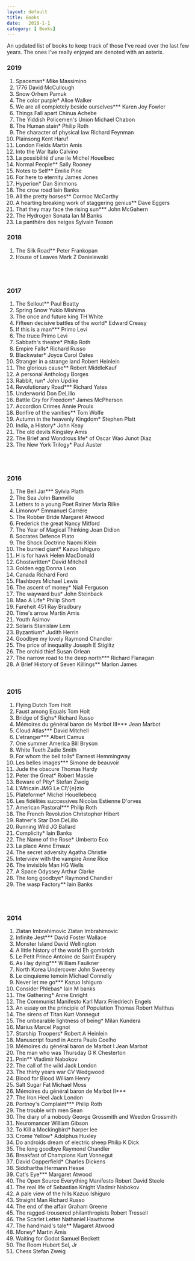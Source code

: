 ```yaml
---
layout: default
title: Books
date:   2018-1-1 
category: [ Books]
---
```



    
<p>
    An updated list of books to keep track of those I've read over the last few years. The ones I've really enjoyed are denoted with an asterix. 
</p>


<h3> 2019</h3>
<ol>
<li> Spaceman*  Mike Massimino </li>
<li> 1776  David McCullough </li>
<li> Snow  Orhem Pamuk </li>    
<li> The color purple* Alice Walker </li>    
<li> We are all completely beside ourselves*** Karen Joy Fowler </li>        
<li> Things Fall apart Chinua Achebe </li>        
<li> The Yiddish Policemen's Union Michael Chabon </li>            
<li> The Human stain* Philip Roth </li>            
<li> The character of physical law Richard Feynman</li>
<li> Plainsong Kent Haruf</li>
<li> London Fields Martin Amis</li>
<li> Into the War Italo Calvino</li>    
<li> La possibilité d'une ile Michel Houelbec</li>    
<li> Normal People** Sally Rooney</li>    
<li> Notes to Self** Emilie Pine</li>    
<li> For here to eternity James Jones</li>        
<li> Hyperion* Dan Simmons</li>            
<li> The crow road Iain Banks</li>                
<li> All the pretty horses** Cormoc McCarthy</li>   
<li> A hearting breaking work of staggering genius** Dave Eggers</li>    
<li> That they may face the rising sun*** John McGahern</li>        
<li> The Hydrogen Sonata Ian M Banks</li>            
<li> La panthére des neiges Sylvain Tesson</li>    
</ol>


<h3> 2018</h3>

<ol>   
<li> The Silk Road**  Peter Frankopan </li>
<li> House of Leaves  Mark Z Danielewski </li>

</ol>   


<br>
<br>



<h3> 2017</h3>

<ol>
<li> The Sellout**  Paul Beatty </li>
<li> Spring Snow  Yukio Mishima </li>
<li> The once and future king  TH White </li>
<li> Fifteen decisive battles of the world*  Edward Creasy </li>
<li> If this is a man***  Primo Levi </li>
<li> The truce  Primo Levi </li>
<li> Sabbath's theatre*  Philip Roth </li>
<li> Empire Falls*  Richard Russo </li>
<li> Blackwater*  Joyce Carol Oates </li>
<li> Stranger in a strange land  Robert Heinlein </li>
<li> The glorious cause**  Robert MiddleKauf </li>
<li> A personal Anthology  Borges </li>
<li> Rabbit, run*  John Updike </li>
<li> Revolutionary Road***  Richard Yates </li>
<li> Underworld  Don DeLillo </li>
<li> Battle Cry for Freedom*  James McPherson </li>
<li> Accordion Crimes  Annie Proulx </li>
<li> Bonfire of the vanities**  Tom Wolfe </li>
<li> Autumn in the heavenly Kingdom*  Stephen Platt </li>
<li> India, a History*  John Keay </li>
<li> The old devils  Kingsley Amis </li>
<li> The Brief and Wondrous life* of Oscar Wao  Junot Diaz </li>
<li> The New York Trilogy*  Paul Auster </li>
</ol>

<br>
<br>

<h3> 2016</h3>

<ol>
<li> The Bell Jar***  Sylvia Plath </li>
<li> The Sea  John Bannville </li>
<li> Letters to a young Poet  Rainer Maria Rilke </li>
<li> Limonov*  Emmanuel Carrére </li>
<li> The Robber Bride  Margaret Atwood </li>
<li> Frederick the great  Nancy Mitford </li>
<li> The Year of Magical Thinking  Joan Didion </li>
<li> Socrates Defence  Plato </li>
<li> The Shock Doctrine  Naomi Klein </li>
<li> The burried giant*  Kazuo Ishiguro </li>
<li> H is for hawk  Helen MacDonald </li>
<li> Ghostwritten*  David Mitchell </li>
<li> Golden egg  Donna Leon </li>
<li> Canada  Richard Ford </li>
<li> Flashboys  Michael Lewis </li>
<li> The ascent of money*  Niall Ferguson </li>
<li> The wayward bus*  John Steinback </li>
<li>  Mao A Life*  Philip Short </li>
<li>  Fareheit 451  Ray Bradbury </li>
<li>  Time's arrow  Martin Amis </li>
<li>  Youth  Asimov </li>
<li>  Solaris  Stanislaw Lem </li>
<li>  Byzantium*  Judith Herrin </li>
<li>  Goodbye my lovely  Raymond Chandler </li>
<li>  The price of inequality  Joseph E Stiglitz </li>
<li>  The orchid thief  Susan Orlean </li>
<li>  The narrow road to the deep north***  Richard Flanagan </li>
<li>  A Brief History of Seven Killings**  Marlon James </li>
</ol>

<br>

<h3> 2015</h3>
<ol>
<li> Flying Dutch	     Tom Holt </li>
<li> Faust among Equals	     Tom Holt </li>
<li> Bridge of Sighs*	        Richard Russo </li>
<li> Mémoires du général baron de Marbot III***	     Jean Marbot </li>
<li> Cloud Atlas***	       David Mitchell</li>
<li> L'etranger***	      Albert Camus</li>
<li> One summer America 	      Bill Bryson</li>
<li> White Teeth	      Zadie Smith</li>
<li> For whom the bell tolls*      Earnest Hemmingway</li>
<li>  Les belles images***    Simone de beauvoir</li>
<li>  Jude the obscure    Thomas Hardy</li>
<li>  Peter the Great*    Robert Massie</li>
<li>  Beware of Pity*    Stefan Zweig</li>
<li>  L'Africain    JMG Le Cl\'{e}zio</li>
<li>  Plateforme*    Michel Houellebecq</li>
<li>  Les fidélités successives    Nicolas Estienne D'orves</li>
<li>  American Pastoral***    Philip Roth</li>
<li>  The French Revolution    Christopher Hibert</li>
<li>  Ratner's Star    Don DeLillo</li>
<li>  Running Wild    JG Ballard</li>
<li>  Complicity*    Iain Banks</li>
<li>  The Name of the Rose*    Umberto Eco</li>
<li>  La place    Anne Ernaux</li>
<li>  The secret adversity    Agatha Christie</li>
<li>  Interview with the vampire    Anne Rice</li>
<li>  The invisible Man    HG Wells</li>
<li>  A Space Odyssey    Arthur Clarke</li>
<li>  The long goodbye*    Raymond Chandler</li>
<li>  The wasp Factory**    Iain Banks</li>
</ol>


<br>
<br>


<h3> 2014</h3>
<ol>
<li>  Zlatan Imbrahimovic	    Zlatan Imbrahimovic     </li>
<li>  Infinite Jest***	    David Foster Wallace     </li>
<li>  Monster Island	   David Wellington     </li>
<li>  A little history of the world	  Eh gombrich     </li>
<li>  Le Petit Prince	  Antoine de Saint Exupéry     </li>
<li>  As i lay dying***	   William Faulkner     </li>
<li>  North Korea Undercover	   John Sweeney     </li> 
<li>  Le cinquieme temoin	   Michael Connelly     </li>
<li>  Never let me go***  	Kazuo Ishiguro     </li>
<li>  Consider Phlebas*	   Iain M banks     </li>
<li>  The Gathering*	  Anne Enright     </li>
<li>  The Communist Manifesto	  Karl Marx Friedriech Engels      </li>
<li>  An essay on the principle of Population  Thomas Robert Malthus     </li>
<li>  The sirens of Titan	  Kurt Vonnegut     </li>
<li>  The unbearable lightness of being*   Milan Kundera     </li>
<li>  Marius	    Marcel Pagnol     </li>
<li>  Starship Troopers*	    Robert A Heinlein     </li>
<li>  Manuscript found in Accra	    Paulo Coelho      </li>
<li>  Mémoires du général baron de Marbot I	 Jean Marbot     </li>
<li>  The man who was Thursday	  G K Chesterton     </li>
<li>  Pnin**	  Vladimir Nabokov     </li>
<li>  The call of the wild	  Jack London     </li>
<li>  The thirty years war	 CV Wedgwood     </li>
<li>  Blood for Blood	  William Henry     </li>
<li>  Salt Sugar Fat	 Michael Moss     </li>
<li>  Mémoires du général baron de Marbot II***	     </li>
<li>  The Iron Heel	  Jack London     </li>
<li>  Portnoy's Complaint***	  Philip Roth     </li>
<li>  The trouble with men	  Sean     </li>
<li>  The diary of a nobody	  George Grossmith and Weedon Grossmith     </li>
<li>  Neuromancer	  William Gibson     </li>
<li>  To Kill a Mockingbird*	  harper lee     </li>
<li>  Crome Yellow*	  Adolphus Huxley     </li>
<li>  Do androids dream of electric sheep	  Philip K Dick     </li>
<li>  The long goodbye	   Raymond Chandler     </li>
<li>  Breakfast of Champions	  Kurt Vonnegut     </li>
<li>  David Copperfield*	  Charles Dickens     </li>
<li>  Siddhartha	  Hermann Hesse     </li>
<li>  Cat's Eye***	  Margaret Atwood     </li>
<li>  The Open Source Everything Manifesto	 Robert David Steele     </li>
<li>  The real life of Sebastian Knight	  Vladmir Nabokov     </li>
<li>  A pale view of the hills	  Kazuo Ishiguro     </li>
<li>  Straight Man	  Richard Russo     </li>
<li>  The end of the affair	  Graham Greene      </li>
<li>  The ragged-trousered philanthropists	  Robert Tressell     </li>
<li>  The Scarlet Letter	   Nathaniel Hawthorne     </li>
<li>  The handmaid's tale**	   Magaret Atwood     </li>
<li>  Money*	   Martin Amis    </li>
<li>  Waiting for Godot	   Samuel Beckett    </li>
<li>  The Room	    Hubert Sel, Jr    </li>
<li>  Chess	   Stefan Zweig  </li>
</ol>

